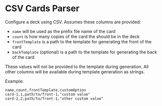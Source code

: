 # CSV Cards Parser

Configure a deck using CSV. Assumes these columns are provided:

- `name` will be used as the prefix file name of the card
- `count` is how many copies of the card the should be in the deck
- `frontTemplate` is a path to the template for generating the front of the card
- `backTemplate` (optional) is a path to the template for generating the back of the card

These values will not be provided to the template during generation. All other columns will be available during template generation as strings.

Example:

```csv
name,count,frontTemplate,customOption
card-1,1,path/to/front-1,"custom value"
card-2,2,path/to/front-1,"other custom value"
```
